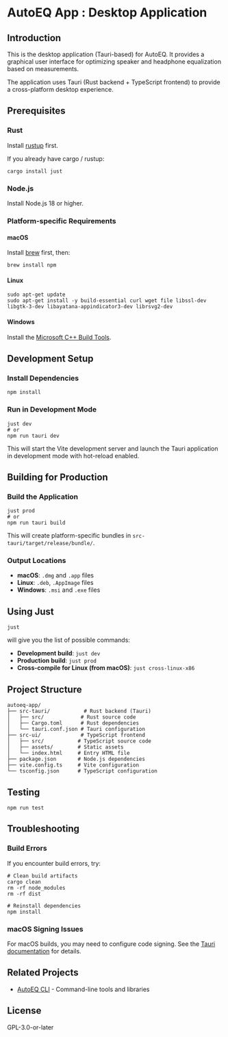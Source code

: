 <!-- markdownlint-disable-file MD013 -->

# AutoEQ App : Desktop Application

## Introduction

This is the desktop application (Tauri-based) for AutoEQ. It provides a graphical user interface for optimizing speaker and headphone equalization based on measurements.

The application uses Tauri (Rust backend + TypeScript frontend) to provide a cross-platform desktop experience.

## Prerequisites

### Rust

Install [rustup](https://rustup.rs/) first.

If you already have cargo / rustup:

```shell
cargo install just
```

### Node.js

Install Node.js 18 or higher.

### Platform-specific Requirements

#### macOS

Install [brew](https://brew.sh/) first, then:

```shell
brew install npm
```

#### Linux

```shell
sudo apt-get update
sudo apt-get install -y build-essential curl wget file libssl-dev libgtk-3-dev libayatana-appindicator3-dev librsvg2-dev
```

#### Windows

Install the [Microsoft C++ Build Tools](https://visualstudio.microsoft.com/visual-cpp-build-tools/).

## Development Setup

### Install Dependencies

```shell
npm install
```

### Run in Development Mode

```shell
just dev
# or
npm run tauri dev
```

This will start the Vite development server and launch the Tauri application in development mode with hot-reload enabled.

## Building for Production

### Build the Application

```shell
just prod
# or
npm run tauri build
```

This will create platform-specific bundles in `src-tauri/target/release/bundle/`.

### Output Locations

- **macOS**: `.dmg` and `.app` files
- **Linux**: `.deb`, `.AppImage` files
- **Windows**: `.msi` and `.exe` files

## Using Just

```shell
just
```

will give you the list of possible commands:

- **Development build**: `just dev`
- **Production build**: `just prod`
- **Cross-compile for Linux (from macOS)**: `just cross-linux-x86`

## Project Structure

```
autoeq-app/
├── src-tauri/           # Rust backend (Tauri)
│   ├── src/            # Rust source code
│   ├── Cargo.toml      # Rust dependencies
│   └── tauri.conf.json # Tauri configuration
├── src-ui/             # TypeScript frontend
│   ├── src/           # TypeScript source code
│   ├── assets/        # Static assets
│   └── index.html     # Entry HTML file
├── package.json       # Node.js dependencies
├── vite.config.ts     # Vite configuration
└── tsconfig.json      # TypeScript configuration
```

## Testing

```shell
npm run test
```

## Troubleshooting

### Build Errors

If you encounter build errors, try:

```shell
# Clean build artifacts
cargo clean
rm -rf node_modules
rm -rf dist

# Reinstall dependencies
npm install
```

### macOS Signing Issues

For macOS builds, you may need to configure code signing. See the [Tauri documentation](https://tauri.app/v1/guides/distribution/sign-macos) for details.

## Related Projects

- [AutoEQ CLI](https://github.com/pierreaubert/autoeq) - Command-line tools and libraries

## License

GPL-3.0-or-later
